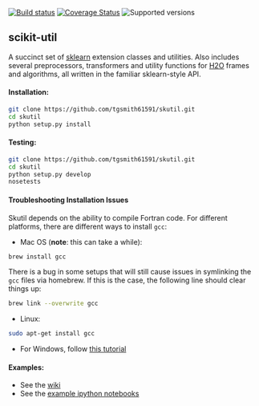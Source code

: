 [![Build status](https://travis-ci.org/tgsmith61591/skutil.svg?branch=master)](https://travis-ci.org/tgsmith61591/skutil)
[![Coverage Status](https://coveralls.io/repos/github/tgsmith61591/skutil/badge.svg?branch=master)](https://coveralls.io/github/tgsmith61591/skutil?branch=master)
![Supported versions](https://img.shields.io/badge/python-2.7-blue.svg) 


## scikit-util
A succinct set of [sklearn](https://github.com/scikit-learn/scikit-learn) extension classes and utilities. Also includes several preprocessors, transformers and utility functions for [H2O](https://github.com/h2oai/h2o-3) frames and algorithms, all written in the familiar sklearn-style API.  


#### Installation:
```bash
git clone https://github.com/tgsmith61591/skutil.git
cd skutil
python setup.py install
```

#### Testing:
```bash
git clone https://github.com/tgsmith61591/skutil.git
cd skutil
python setup.py develop
nosetests
```


#### Troubleshooting Installation Issues
Skutil depends on the ability to compile Fortran code. For different platforms, there are different ways to install `gcc`:
  - Mac OS (__note__: this can take a while):
```bash
brew install gcc
```

There is a bug in some setups that will still cause issues in symlinking the `gcc` files via homebrew. If this is the case, the following line should clear things up:
```bash
brew link --overwrite gcc
```

  - Linux:
```bash
sudo apt-get install gcc
```

  - For Windows, follow [this tutorial](http://www.preshing.com/20141108/how-to-install-the-latest-gcc-on-windows/)


#### Examples:
  - See the [wiki](https://github.com/tgsmith61591/skutil/wiki)
  - See the [example ipython notebooks](https://github.com/tgsmith61591/skutil/tree/master/doc/examples)

